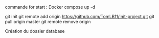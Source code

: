 commande for start :
Docker compose up -d


git init
git remote add origin https://github.com/TomLB11/init-project.git
git pull origin master
git remote remove origin

Création du dossier database

